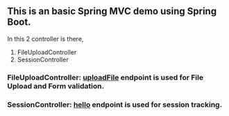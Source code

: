 ## This is an basic Spring MVC demo using Spring Boot.

In this 2 controller is there,
1. FileUploadController
2. SessionController

### FileUploadController:  [uploadFile](http://localhost:8080/uploadFile) endpoint is used for File Upload and Form validation.

### SessionController: [hello](http://localhost:8080/hello) endpoint is used for session tracking.
